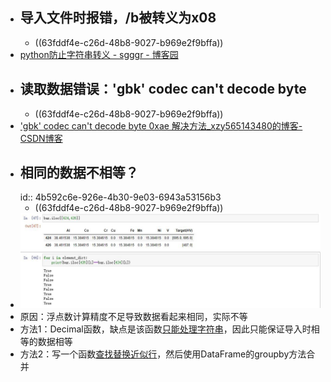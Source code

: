 - ## 导入文件时报错，/b被转义为x08
	- ((63fddf4e-c26d-48b8-9027-b969e2f9bffa))
- [python防止字符串转义 - sgggr - 博客园](https://www.cnblogs.com/sggggr/p/11874902.html)
- ## 读取数据错误：'gbk' codec can't decode byte
	- ((63fddf4e-c26d-48b8-9027-b969e2f9bffa))
- ['gbk' codec can't decode byte 0xae 解决方法_xzy565143480的博客-CSDN博客](https://blog.csdn.net/xzy565143480/article/details/89976706)
- ## 相同的数据不相等？
  id:: 4b592c6e-926e-4b30-9e03-6943a53156b3
	- ((63fddf4e-c26d-48b8-9027-b969e2f9bffa))
- ![merge_data_error_1651302014639_0.jpg](../assets/merge_data_error_1651302014639_0_1667482660018_0.jpg)
- 原因：浮点数计算精度不足导致数据看起来相同，实际不等
- 方法1：Decimal函数，缺点是该函数[只能处理字符串](https://www.xz577.com/j/44961.html)，因此只能保证导入时相等的数据相等
- 方法2：写一个函数[查找替换近似行](https://pandas.pydata.org/pandas-docs/stable/reference/api/pandas.testing.assert_frame_equal.html)，然后使用DataFrame的groupby方法合并